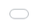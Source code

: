 📝 `NOTE` Use this template to initialize the contents of a README.md file for your application. As you work on your assignment over the course of the week, update the required or stretch features lists to indicate which features you have completed by changing `[ ]` to `[x]`. (🚫 Remove this paragraph before submitting your assignment.)

## Week 1 Assignment: Flixster

Submitted by: Cynthia Delira

Estimated time spent: **#** hours spent in total

Deployed Application (optional): [Flixster Deployed Site](ADD_LINK_HERE)

### Application Features

#### CORE FEATURES

- [ ] User can view a list of current movies from The Movie Database API as a grid view
  - The grid element should have an id of `movies-grid`
  - Each movie wrapper element should have a class of `movie-card`
- [X] For each movie displayed, user can see the following details:
  - Title - the element should have a class of `movie-title`
  - Image - the `img` element should have a class of `movie-poster`
  - Votes - the element should have a class of `movie-votes`
- [X] User can load more current movies by clicking a button at the bottom of the list
  - The button should have an id of `load-more-movies-btn`.
  - When clicked, the page should not refresh.
  - New movies should simply be added to the bottom
- [X] Allow users to search for movies and display them in a grid view
  - There should be a search input element with an id of `search-input`
  - Users should be able to type into the input
  - When a user hits 'Enter', it should send a search request to the movies API
  - The results from the search should be displayed on the page
  - There should be a close icon with an id of `close-search-btn` that exits the search, clears results, and shows the current movies displayed previously
- [X] Website accounts for basic HTML/CSS accessibility features
- [X] Website should be responsive

#### STRETCH FEATURES

- [ ] Deploy website using GitHub Pages. 
- [ ] Allow user to view more details about a movie within a popup.
- [ ] Improve the user experience through CSS & animation.
- [ ] Allow movie video trailers to be played using [embedded YouTube](https://support.google.com/youtube/answer/171780?hl=en)
- [ ] Implement anything else that you can get done to improve the app functionality!

### Walkthrough Video

<iframe 
src="[https://drive.google.com/file/d/1y3SGbzwVh2zh-GX0mZvQxSYqZH_CmRZy/view?usp=sharing](https://drive.google.com/file/d/1KhWQ8yE-h17Isw_oZupT-n6Y-45FZAH3/view?usp=sharing)" frameborder="0" 
webkitallowfullscreen mozallowfullscreen allowfullscreen 
style="position: absolute; top: 0; left: 0; width: 100%; height: 100%;">
</iframe>

### Reflection

* Did the topics discussed in your labs prepare you to complete the assignment? Be specific, which features in your weekly assignment did you feel unprepared to complete?

There are couple of topics that helped a lot when completing the assignment was the fetch since I was able to get the api and then use this to get specific elements from the api. A second feature that helped me in this project was the addEventListener as using this I was able to this function to the specific buttons and call specific functions that are specified for each button. A feature that I felt unprepared was the map function since I had trouble at first on how I could utilize it for it go through each movie in the api. I could not figure out how to map through these elements so I used the forEach algorithm instead which was easier but I would like to do more research regarding the map algorithm and how to use it correctly.

* If you had more time, what would you have done differently? Would you have added additional features? Changed the way your project responded to a particular event, etc.
  
If I had more time, I would of have worked differently with the display of the movie image, movie title and movie rating. I realized that the way I printed it would count these three elements as their own separate box so when trying to customize the movie grid on css I had trouble organizing to have the title and ratig below the image and the next movie be displayed to the right.

* Reflect on your project demo, what went well? Were there things that maybe didn't go as planned? Did you notice something that your peer did that you would like to try next time?

Reflecting on my project demo, honestly the time spent on displaying my images took longer than I had anticipated. The reason I had trouble displaying these images was because I realized I was using the wrong url and was using the api url which was not the actual image but instead learned that I had to use the image url and simply get the poster path from the api to get to the image. One thing that I would of have liked to add to my project was a small popup that would show up when the image is click and contain further information regarding the movie.

### Open-source libraries used

- Add any links to open-source libraries used in your project.
GeeksforGeeks.com
W3Schools.com


### Shout out

Give a shout out to somebody from your cohort that especially helped you during your project. This can be a fellow peer, instructor, TA, mentor, etc.

I would like to give a shout out to Enrique and Paul since they helped me with the display of images and helped me with what url to use in order to retrieve these images.
